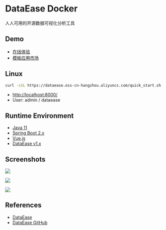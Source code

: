 # DataEase Docker

人人可用的开源数据可视化分析工具

## Demo
- [在线体验](https://dataease.fit2cloud.com/)
- [模板应用市场](https://dataease.io/templates/)

## Linux
```sh
curl -sSL https://dataease.oss-cn-hangzhou.aliyuncs.com/quick_start.sh | sh
```
- [http://localhost:8000/](http://localhost:8000/)
- User: admin / dataease

## Runtime Environment
- [Java 11](https://openjdk.java.net/projects/jdk/11/)
- [Spring Boot 2.x](https://spring.io/projects/spring-boot)
- [Vue.js](https://github.com/vuejs/vue)
- [DataEase v1.x](https://community.fit2cloud.com/#/products/dataease/downloads)

## Screenshots
![](https://www.fit2cloud.com/dataease/images/screenshot/de-chart-new.jpg)

![](https://dataease.io/docs/img/index/%E7%95%8C%E9%9D%A2%E5%B1%95%E7%A4%BA.gif)

![](https://dataease.io/docs/img/index/%E6%A8%A1%E6%9D%BF%E5%B8%82%E5%9C%BA.gif)

## References
- [DataEase](https://www.fit2cloud.com/dataease/index.html)
- [DataEase GitHub](https://github.com/dataease/dataease)